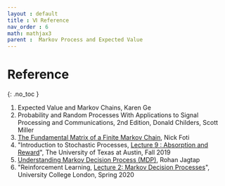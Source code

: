 ```yaml
---
layout : default
title : Ⅵ Reference
nav_order : 6
math: mathjax3 
parent :  Markov Process and Expected Value
---
```


# Reference
{: .no_toc }


1. Expected Value and Markov Chains, Karen Ge
2. Probability and Random Processes With Applications to Signal Processing and Communications,
2nd Edition, Donald Childers, Scott Miller
3. [The Fundamental Matrix of a Finite Markov Chain](https://lips.cs.princeton.edu/the-fundamental-matrix-of-a-finite-markov-chain/), Nick Foti
4. "Introduction to Stochastic Processes, [Lecture 9 : Absorption and Reward](https://web.ma.utexas.edu/users/gordanz/notes/absorption_and_reward_color.pdf)", The University of Texas at Austin, Fall 2019
5. [Understanding Markov Decision Process (MDP)](https://towardsdatascience.com/understanding-the-markov-decision-process-mdp-8f838510f150), Rohan Jagtap
6. "Reinforcement Learning, [Lecture 2: Markov Decision Processes](https://www.davidsilver.uk/wp-content/uploads/2020/03/MDP.pdf)", University College London, Spring 2020
